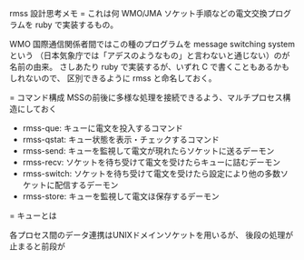 rmss 設計思考メモ
= これは何
WMO/JMA ソケット手順などの電文交換プログラムを ruby で実装するもの。

WMO 国際通信関係者間ではこの種のプログラムを message switching system という
（日本気象庁では「アデスのようなもの」と言わないと通じない）のが名前の由来。
さしあたり ruby で実装するが、いずれ C で書くこともあるかもしれないので、
区別できるように rmss と命名しておく。

= コマンド構成
MSSの前後に多様な処理を接続できるよう、マルチプロセス構造にしておく

* rmss-que: キューに電文を投入するコマンド
* rmss-qstat: キュー状態を表示・チェックするコマンド
* rmss-send: キューを監視して電文が現れたらソケットに送るデーモン
* rmss-recv: ソケットを待ち受けて電文を受けたらキューに詰むデーモン
* rmss-switch: ソケットを待ち受けて電文を受けたら設定により他の多数ソケットに配信するデーモン
* rmss-store: キューを監視して電文ほ保存するデーモン

= キューとは

各プロセス間のデータ連携はUNIXドメインソケットを用いるが、
後段の処理が止まると前段が
